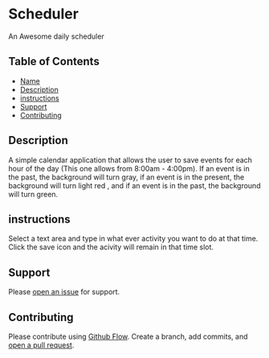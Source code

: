# Scheduler

An Awesome daily scheduler

## Table of Contents

- [Name](#Scheduler)
- [Description](#Description)
- [instructions](instructions)
- [Support](#support)
- [Contributing](#contributing)

## Description

A simple calendar application that allows the user to save events for each hour of the day (This one allows from 8:00am - 4:00pm).
If an event is in the past, the background will turn gray, if an event is in the present, the background will turn light red , and if an event is in the past, the background will turn green.

## instructions

Select a text area and type in what ever activity you want to do at that time. Click the save icon and the acivity will remain in that time slot.

## Support

Please [open an issue](https://github.com/fraction/readme-boilerplate/issues/new) for support.

## Contributing

Please contribute using [Github Flow](https://guides.github.com/introduction/flow/). Create a branch, add commits, and [open a pull request](https://github.com/fraction/readme-boilerplate/compare/).

